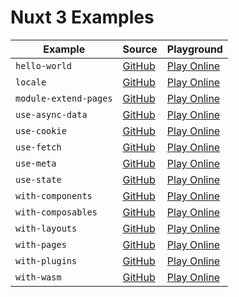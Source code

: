 # Nuxt 3 Examples

| Example | Source | Playground |
|---|---|---|
| `hello-world` | [GitHub](https://github.com/nuxt/framework/tree/main/examples/hello-world) | [Play Online](https://stackblitz.com/github/nuxt/framework/tree/main/examples/hello-world?file=app.vue&terminal=dev) |
| `locale` | [GitHub](https://github.com/nuxt/framework/tree/main/examples/locale) | [Play Online](https://stackblitz.com/github/nuxt/framework/tree/main/examples/locale?file=app.vue&terminal=dev) |
| `module-extend-pages` | [GitHub](https://github.com/nuxt/framework/tree/main/examples/module-extend-pages) | [Play Online](https://stackblitz.com/github/nuxt/framework/tree/main/examples/module-extend-pages?file=app.vue&terminal=dev) |
| `use-async-data` | [GitHub](https://github.com/nuxt/framework/tree/main/examples/use-async-data) | [Play Online](https://stackblitz.com/github/nuxt/framework/tree/main/examples/use-async-data?file=app.vue&terminal=dev) |
| `use-cookie` | [GitHub](https://github.com/nuxt/framework/tree/main/examples/use-cookie) | [Play Online](https://stackblitz.com/github/nuxt/framework/tree/main/examples/use-cookie?file=app.vue&terminal=dev) |
| `use-fetch` | [GitHub](https://github.com/nuxt/framework/tree/main/examples/use-fetch) | [Play Online](https://stackblitz.com/github/nuxt/framework/tree/main/examples/use-fetch?file=app.vue&terminal=dev) |
| `use-meta` | [GitHub](https://github.com/nuxt/framework/tree/main/examples/use-meta) | [Play Online](https://stackblitz.com/github/nuxt/framework/tree/main/examples/use-meta?file=app.vue&terminal=dev) |
| `use-state` | [GitHub](https://github.com/nuxt/framework/tree/main/examples/use-state) | [Play Online](https://stackblitz.com/github/nuxt/framework/tree/main/examples/use-state?file=app.vue&terminal=dev) |
| `with-components` | [GitHub](https://github.com/nuxt/framework/tree/main/examples/with-components) | [Play Online](https://stackblitz.com/github/nuxt/framework/tree/main/examples/with-components?file=app.vue&terminal=dev) |
| `with-composables` | [GitHub](https://github.com/nuxt/framework/tree/main/examples/with-composables) | [Play Online](https://stackblitz.com/github/nuxt/framework/tree/main/examples/with-composables?file=app.vue&terminal=dev) |
| `with-layouts` | [GitHub](https://github.com/nuxt/framework/tree/main/examples/with-layouts) | [Play Online](https://stackblitz.com/github/nuxt/framework/tree/main/examples/with-layouts?file=app.vue&terminal=dev) |
| `with-pages` | [GitHub](https://github.com/nuxt/framework/tree/main/examples/with-pages) | [Play Online](https://stackblitz.com/github/nuxt/framework/tree/main/examples/with-pages?file=app.vue&terminal=dev) |
| `with-plugins` | [GitHub](https://github.com/nuxt/framework/tree/main/examples/with-plugins) | [Play Online](https://stackblitz.com/github/nuxt/framework/tree/main/examples/with-plugins?file=app.vue&terminal=dev) |
| `with-wasm` | [GitHub](https://github.com/nuxt/framework/tree/main/examples/with-wasm) | [Play Online](https://stackblitz.com/github/nuxt/framework/tree/main/examples/with-wasm?file=app.vue&terminal=dev) |
